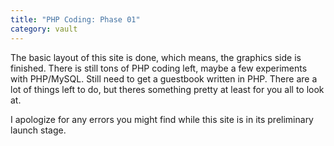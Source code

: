 ```yaml
---
title: "PHP Coding: Phase 01"
category: vault
---
```


The basic layout of this site is done, which means, the graphics side is
finished. There is still tons of PHP coding left, maybe a few experiments with
PHP/MySQL. Still need to get a guestbook written in PHP. There are a lot of
things left to do, but theres something pretty at least for you all to look
at.

I apologize for any errors you might find while this site is in its
preliminary launch stage.
